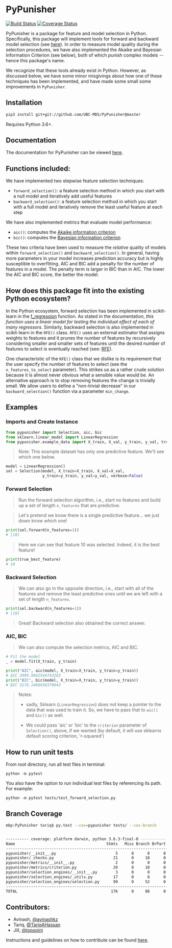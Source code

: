 # PyPunisher

[![Build Status](https://travis-ci.org/UBC-MDS/PyPunisher.svg?branch=master)](https://travis-ci.org/UBC-MDS/PyPunisher)
[![Coverage Status](https://coveralls.io/repos/github/UBC-MDS/PyPunisher/badge.svg?branch=coveralls)](https://coveralls.io/github/UBC-MDS/PyPunisher?branch=coveralls)

PyPunisher is a package for feature and model selection in Python. Specifically, this package will implement tools for 
forward and backward model selection (see [here](https://en.wikipedia.org/wiki/Stepwise_regression)). 
In order to measure model quality during the selection procedures, we have also implemented
the Akaike and Bayesian Information Criterion (see below), both of which *punish* complex models -- hence this package's
name.

We recognize that these tools already exist in Python. However, as discussed below, we have some minor
misgivings about how one of these techniques has been implemented, and have made some small some improvements
in `PyPunisher`.

## Installation

```bash
pip3 install git+git://github.com/UBC-MDS/PyPunisher@master
```

Requires Python 3.6+.

## Documentation

The documentation for PyPunisher can be viewed [here](https://ubc-mds.github.io/PyPunisher/index.html).

## Functions included:

We have implemented two stepwise feature selection techniques:

- `forward_selection()`: a feature selection method in which you start with a null model and iteratively add useful features 
- `backward_selection()`: a feature selection method in which you start with a full model and iteratively remove the least useful feature at each step

We have also implemented metrics that evaluate model performance: 

- `aic()`: computes the [Akaike information criterion](https://en.wikipedia.org/wiki/Akaike_information_criterion)
- `bic()`: computes the [Bayesian information criterion](https://en.wikipedia.org/wiki/Bayesian_information_criterion) 

These two criteria have been used to measure the *relative* quality of models within `forward_selection()` and `backward_selection()`.
In general, having more parameters in your model increases prediction accuracy but is highly susceptible to overfitting.
AIC and BIC add a penalty for the number of features in a model. The penalty term is larger in BIC than in AIC.
The lower the AIC and BIC score, the better the model.  


## How does this package fit into the existing Python ecosystem?

In the Python ecosystem, forward selection has been implemented in scikit-learn in the 
[f_regression](http://scikit-learn.org/stable/modules/generated/sklearn.feature_selection.f_regression.html) function.
As stated in the documentation, *this function uses a linear model for testing the individual effect of each of many regressors*.
Similarly, backward selection is also implemented in scikit-learn in the `RFE()` class.
`RFE()` uses an external estimator that assigns weights to features and it prunes the number of features by
recursively considering smaller and smaller sets of features until the desired number of features to select is eventually 
reached (see: [RFE](http://scikit-learn.org/stable/modules/generated/sklearn.feature_selection.RFE.html)).

One characteristic of the `RFE()` class that we dislike is its requirement that the user
specify the number of features to select (see the `n_features_to_select` parameter). This strikes us
as a rather crude solution because it is almost never obvious what a sensible value would be.
An alternative approach is to stop removing features the change is trivially small.
We allow users to define a "non-trivial decrease" in our `backward_selection()` function via a parameter `min_change`.


## Examples


### Imports and Create Instance

```python
from pypunisher import Selection, aic, bic
from sklearn.linear_model import LinearRegression
from pypunisher.example_data import X_train, X_val, y_train, y_val, true_best_feature
```

> Note: This example dataset has only one predictive feature. 
> We'll see which one below.

```python
model = LinearRegression()
sel = Selection(model, X_train=X_train, X_val=X_val,
                y_train=y_train, y_val=y_val, verbose=False)
```

### Forward Selection

> Run the forward selection algorithm, i.e., start no features
> and build up a set of length `n_features` that are predictive.

> Let's pretend we know there is a single predictive feature...
> we just down know *which* one!

```python
print(sel.forward(n_features=1))
# [10]
```
> Here we can see that feature 10 was selected. Indeed, it is 
> the best feature!

```python
print(true_best_feature)
# 10
```

### Backward Selection

> We can also go in the opposite direction, i.e., start with all
> of the features and remove the least predictive ones until we
> are left with a set of length `n_features`.

```python
print(sel.backward(n_features=1))
# [10]
```

> Great! Backward selection also obtained the correct answer.

### AIC, BIC


> We can also compute the selection metrics, AIC and BIC.

```python
# Fit the model
_ = model.fit(X_train, y_train)
```


```python
print("AIC", aic(model, X_train=X_train, y_train=y_train))
# AIC 3099.9842544743283
print("BIC", bic(model, X_train=X_train, y_train=y_train))
# BIC 3176.1498936378043
```

> Notes:
>
> * sadly, Sklearn (`LinearRegression`) does not keep a pointer to the data
that was used to train it. So, we have to pass that to `aic()` and `bic()` as well.
> 
> * We could pass 'aic' or 'bic' to the `criterion` parameter of `Selection()`, above,
> if we wanted (by default, it will use sklearns default scoring criterion, 'r-squared')


## How to run unit tests

From root directory, run all test files in terminal:

```
python -m pytest
```

You also have the option to run individual test files by referencing its path. For example: 

```
python -m pytest tests/test_forward_selection.py
```

## Branch Coverage


```bash
mbp:PyPunisher tariq$ py.test --cov=pypunisher tests/ --cov-branch


---------- coverage: platform darwin, python 3.6.3-final-0 -----------
Name                                        Stmts   Miss Branch BrPart  Cover
-----------------------------------------------------------------------------
pypunisher/__init__.py                          5      0      0      0   100%
pypunisher/_checks.py                          21      0     18      0   100%
pypunisher/metrics/__init__.py                  2      0      0      0   100%
pypunisher/metrics/criterion.py                29      0     10      0   100%
pypunisher/selection_engines/__init__.py        3      0      0      0   100%
pypunisher/selection_engines/_utils.py         17      0      8      0   100%
pypunisher/selection_engines/selection.py      99      0     52      0   100%
-----------------------------------------------------------------------------
TOTAL                                         176      0     88      0   100%

```

## Contributors: 

- Avinash, [@avinashkz](https://github.com/avinashkz)
- Tariq, [@TariqAHassan](https://github.com/TariqAHassan/)
- Jill, [@topspinj](https://github.com/topspinj/)

Instructions and guidelines on how to contribute can be found [here](CONTRIBUTING.md).